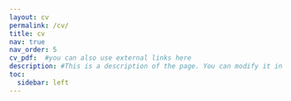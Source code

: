 ```yaml
---
layout: cv
permalink: /cv/
title: cv
nav: true
nav_order: 5
cv_pdf:  #you can also use external links here
description: #This is a description of the page. You can modify it in '_pages/cv.md'. You can also change or remove the top pdf download button.
toc:
  sidebar: left
---
```

